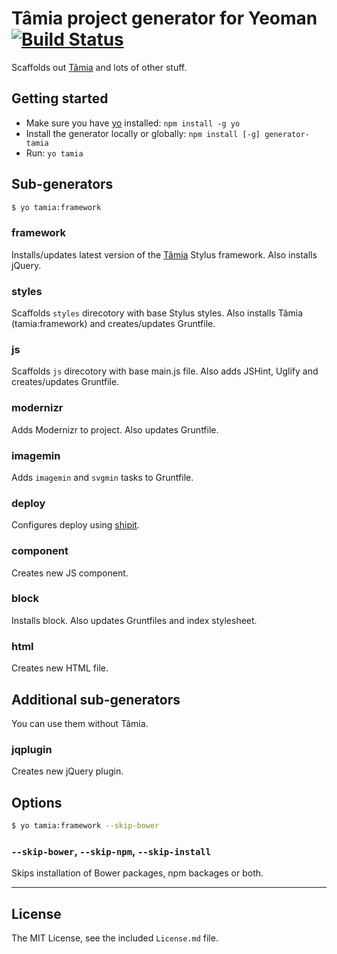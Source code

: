 # Tâmia project generator for Yeoman [![Build Status](https://travis-ci.org/sapegin/generator-tamia.png)](https://travis-ci.org/sapegin/generator-tamia)

Scaffolds out [Tâmia](https://github.com/sapegin/tamia) and lots of other stuff.


## Getting started

- Make sure you have [yo](https://github.com/yeoman/yo) installed: `npm install -g yo`
- Install the generator locally or globally: `npm install [-g] generator-tamia`
- Run: `yo tamia`


## Sub-generators

```bash
$ yo tamia:framework
```

### framework

Installs/updates latest version of the [Tâmia](https://github.com/sapegin/tamia) Stylus framework. Also installs jQuery.

### styles

Scaffolds `styles` direcotory with base Stylus styles. Also installs Tâmia (tamia:framework) and creates/updates Gruntfile.

### js

Scaffolds `js` direcotory with base main.js file. Also adds JSHint, Uglify and creates/updates Gruntfile.

### modernizr

Adds Modernizr to project. Also updates Gruntfile.

### imagemin

Adds `imagemin` and `svgmin` tasks to Gruntfile.

### deploy

Configures deploy using [shipit](https://github.com/sapegin/shipit).

### component

Creates new JS component.

### block

Installs block. Also updates Gruntfiles and index stylesheet.

### html

Creates new HTML file.

## Additional sub-generators

You can use them without Tâmia.

### jqplugin

Creates new jQuery plugin.


## Options

```bash
$ yo tamia:framework --skip-bower
```

### `--skip-bower`, `--skip-npm`, `--skip-install`

Skips installation of Bower packages, npm backages or both.


---

## License

The MIT License, see the included `License.md` file.
